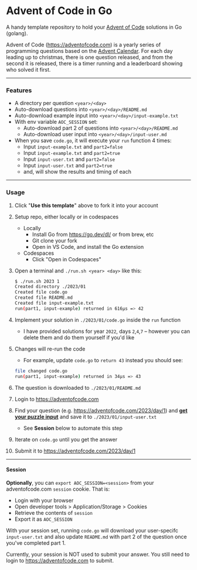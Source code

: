 # Advent of Code in Go

A handy template repository to hold your [Advent of Code](https://adventofcode.com) solutions in Go (golang).

Advent of Code (https://adventofcode.com) is a yearly series of programming questions based on the [Advent Calendar](https://en.wikipedia.org/wiki/Advent_calendar). For each day leading up to christmas, there is one question released, and from the second it is released, there is a timer running and a leaderboard showing who solved it first.

---

### Features

* A directory per question `<year>/<day>`
* Auto-download questions into `<year>/<day>/README.md`
* Auto-download example input into `<year>/<day>/input-example.txt`
* With env variable `AOC_SESSION` set:
   * Auto-download part 2 of questions into `<year>/<day>/README.md`
   * Auto-download user input into `<year>/<day>/input-user.md`
* When you save `code.go`, it will execute your `run` function 4 times:
   * Input `input-example.txt` and `part2=false`
   * Input `input-example.txt` and `part2=true`
   * Input `input-user.txt` and `part2=false`
   * Input `input-user.txt` and `part2=true`
   * and, will show the results and timing of each

---

### Usage

1. Click "**Use this template**" above to fork it into your account
1. Setup repo, either locally or in codespaces
   * Locally
      * Install Go from https://go.dev/dl/ or from brew, etc
      * Git clone your fork
      * Open in VS Code, and install the Go extension
   * Codespaces
      * Click "Open in Codespaces"
1. Open a terminal and `./run.sh <year> <day>` like this:

   ```sh
   $ ./run.sh 2023 1
   Created directory ./2023/01
   Created file code.go
   Created file README.md
   Created file input-example.txt
   run(part1, input-example) returned in 616µs => 42
   ```

1. Implement your solution in `./2023/01/code.go` inside the `run` function
   * I have provided solutions for year `2022`, days `2`,`4`,`7` – however you can delete them and do them yourself if you'd like
1. Changes will re-run the code
   * For example, update `code.go` to `return 43` instead you should see:

   ```sh
   file changed code.go
   run(part1, input-example) returned in 34µs => 43
   ```

1. The question is downloaded to `./2023/01/README.md`
1. Login to https://adventofcode.com
1. Find your question (e.g. https://adventofcode.com/2023/day/1) and **[get your puzzle input](https://adventofcode.com/2023/day/1/input)** and save it to `./2023/01/input-user.txt`
   * See **Session** below to automate this step 
1. Iterate on `code.go` until you get the answer
1. Submit it to https://adventofcode.com/2023/day/1

---

#### Session

**Optionally**, you can `export AOC_SESSION=<session>` from your adventofcode.com `session` cookie. That is:

* Login with your browser
* Open developer tools > Application/Storage > Cookies
* Retrieve the contents of `session`
* Export it as `AOC_SESSION`

With your session set, running `code.go` will download your user-specifc `input-user.txt` and also update `README.md` with part 2 of the question once you've completed part 1.

Currently, your session is NOT used to submit your answer. You still need to login to https://adventofcode.com to submit.